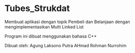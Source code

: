 # Tubes_Strukdat
Membuat aplikasi dengan topik Pembeli dan Belanjaan dengan mengimplementasikan Multi Linked List

Program ini dibuat menggunakan bahasa C++

Dibuat oleh:
Agung Laksono Putra
AHmad Rohman Nurrohim
